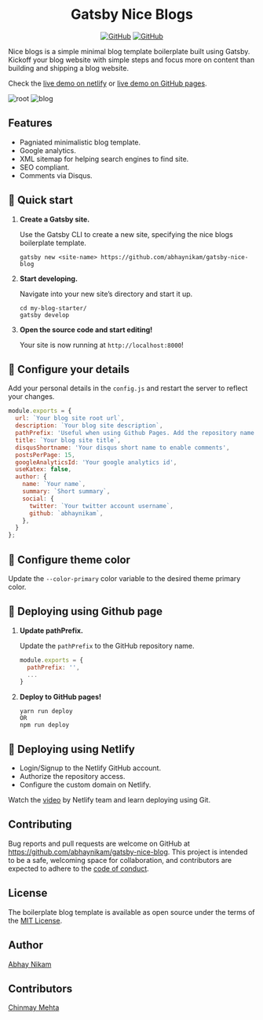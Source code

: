 <h1 align="center">
  Gatsby Nice Blogs
</h1>

<p align="center">
  <a href="https://github.com/abhaynikam/gatsby-nice-blog/blob/master/LICENSE.txt"><img alt="GitHub" src="https://img.shields.io/github/license/abhaynikam/gatsby-nice-blog?style=flat-square"></a>
  <a href="https://nostalgic-liskov-e76c32.netlify.app/"><img alt="GitHub" src="https://img.shields.io/badge/-Demo-blue?style=flat-square"></a>
</p>

Nice blogs is a simple minimal blog template boilerplate built using Gatsby. Kickoff your blog website with simple steps and focus more on content than building and shipping a blog website.

Check the [live demo on netlify](https://nostalgic-liskov-e76c32.netlify.app/) or [live demo on GitHub pages](https://abhaynikam.github.io/gatsby-nice-blog/).

![root](https://user-images.githubusercontent.com/7736232/95664178-0ea08200-0b63-11eb-988c-452b23c57074.png)
![blog](https://user-images.githubusercontent.com/7736232/95664177-0a746480-0b63-11eb-9cbf-d542b828a6fb.png)

## Features
- Pagniated minimalistic blog template.
- Google analytics.
- XML sitemap for helping search engines to find site.
- SEO compliant.
- Comments via Disqus.

## 🚀 Quick start

1.  **Create a Gatsby site.**

    Use the Gatsby CLI to create a new site, specifying the nice blogs boilerplate template.

    ```shell
    gatsby new <site-name> https://github.com/abhaynikam/gatsby-nice-blog
    ```

1.  **Start developing.**

    Navigate into your new site’s directory and start it up.

    ```shell
    cd my-blog-starter/
    gatsby develop
    ```

1.  **Open the source code and start editing!**

    Your site is now running at `http://localhost:8000`!


## 🧐 Configure your details

Add your personal details in the `config.js` and restart the server to reflect your changes.

```js
module.exports = {
  url: `Your blog site root url`,
  description: `Your blog site description`,
  pathPrefix: 'Useful when using Github Pages. Add the repository name here.',
  title: `Your blog site title`,
  disqusShortname: 'Your disqus short name to enable comments',
  postsPerPage: 15,
  googleAnalyticsId: 'Your google analytics id',
  useKatex: false,
  author: {
    name: `Your name`,
    summary: `Short summary`,
    social: {
      twitter: `Your twitter account username`,
      github: `abhaynikam`,
    },
  }
};
```

## 🎨 Configure theme color
Update the `--color-primary` color variable to the desired theme primary color.

## 🚢 Deploying using Github page

1.  **Update pathPrefix.**

    Update the `pathPrefix` to the GitHub repository name.

    ```js
    module.exports = {
      pathPrefix: '',
      ...
    }
    ```
2.  **Deploy to GitHub pages!**

    ```shell
    yarn run deploy
    OR
    npm run deploy
    ```

## 🚢 Deploying using Netlify

- Login/Signup to the Netlify GitHub account.
- Authorize the repository access.
- Configure the custom domain on Netlify.

Watch the [video](https://docs.netlify.com/site-deploys/create-deploys/#deploy-with-git) by Netlify team and learn deploying using Git.


## Contributing

Bug reports and pull requests are welcome on GitHub at https://github.com/abhaynikam/gatsby-nice-blog. This project is intended to be a safe, welcoming space for collaboration, and contributors are expected to adhere to the [code of conduct](https://github.com/abhaynikam/gatsby-nice-blog/blob/master/CODE_OF_CONDUCT.md).

## License

The boilerplate blog template is available as open source under the terms of the [MIT License](https://opensource.org/licenses/MIT).

## Author
[Abhay Nikam](https://www.abhaynikam.me/pages/about)

## Contributors
[Chinmay Mehta](https://github.com/chinmaym07)